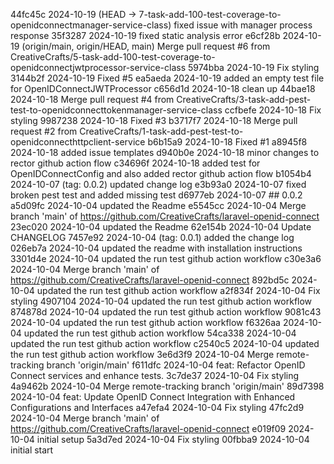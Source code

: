 44fc45c 2024-10-19  (HEAD -> 7-task-add-100-test-coverage-to-openidconnectmanager-service-class) fixed issue with manager process response
35f3287 2024-10-19  fixed static analysis error
e6cf28b 2024-10-19  (origin/main, origin/HEAD, main) Merge pull request #6 from CreativeCrafts/5-task-add-100-test-coverage-to-openidconnectjwtprocessor-service-class
5974bba 2024-10-19  Fix styling
3144b2f 2024-10-19  Fixed #5
ea5aeda 2024-10-19  added an empty test file for OpenIDConnectJWTProcessor
c656d1d 2024-10-18  clean up
44bae18 2024-10-18  Merge pull request #4 from CreativeCrafts/3-task-add-pest-test-to-openidconnecttokenmanager-service-class
ccfbefe 2024-10-18  Fix styling
9987238 2024-10-18  Fixed #3
b3717f7 2024-10-18  Merge pull request #2 from CreativeCrafts/1-task-add-pest-test-to-openidconnecthttpclient-service
b6b15a9 2024-10-18  Fixed #1
a8945f8 2024-10-18  added issue templates
d940b0e 2024-10-18  minor changes to rector github action flow
c34696f 2024-10-18  added test for OpenIDConnectConfig and also added rector github action flow
b1054b4 2024-10-07  (tag: 0.0.2) updated change log
e3b93a0 2024-10-07  fixed broken pest test and added missing test
d6977eb 2024-10-07  ## 0.0.2
a5d09fc 2024-10-04  updated the Readme
e5545cc 2024-10-04  Merge branch 'main' of https://github.com/CreativeCrafts/laravel-openid-connect
23ec020 2024-10-04  updated the Readme
62e154b 2024-10-04  Update CHANGELOG
7457e92 2024-10-04  (tag: 0.0.1) added the change log
026eb7a 2024-10-04  updated the readme with installation instructions
3301d4e 2024-10-04  updated the run test github action workflow
c30e3a6 2024-10-04  Merge branch 'main' of https://github.com/CreativeCrafts/laravel-openid-connect
892bd5c 2024-10-04  updated the run test github action workflow
a2f834f 2024-10-04  Fix styling
4907104 2024-10-04  updated the run test github action workflow
874878d 2024-10-04  updated the run test github action workflow
9081c43 2024-10-04  updated the run test github action workflow
f6326aa 2024-10-04  updated the run test github action workflow
54ca338 2024-10-04  updated the run test github action workflow
c2540c5 2024-10-04  updated the run test github action workflow
3e6d3f9 2024-10-04  Merge remote-tracking branch 'origin/main'
f611dfc 2024-10-04  feat: Refactor OpenID Connect services and enhance tests.
3c7de37 2024-10-04  Fix styling
4a9462b 2024-10-04  Merge remote-tracking branch 'origin/main'
89d7398 2024-10-04  feat: Update OpenID Connect Integration with Enhanced Configurations and Interfaces
a47efa4 2024-10-04  Fix styling
47fc2d9 2024-10-04  Merge branch 'main' of https://github.com/CreativeCrafts/laravel-openid-connect
e019f09 2024-10-04  initial setup
5a3d7ed 2024-10-04  Fix styling
00fbba9 2024-10-04  initial start